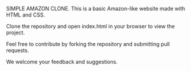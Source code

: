 SIMPLE AMAZON CLONE.
This is a basic Amazon-like website made with HTML and CSS.

Clone the repository and open index.html in your browser to view the project.

Feel free to contribute by forking the repository and submitting pull requests.

We welcome your feedback and suggestions.
